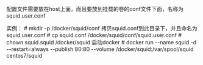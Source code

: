 配置文件需要放在host上面，而且要放到挂载的卷的conf文件下面，名称为squid.user.conf

实例：
    # mkdir -p /docker/squid/conf
    拷贝squid.conf到此目录下，并且命名为squid.user.conf
    # cp squid.conf /docker/squid/conf/squid.user.conf
    # chown squid.squid /docker/squid 
    启动docker
    # docker run --name squid -d --restart=always --publish 80:80 --volume /docker/squid:/var/spool/squid centos7/squid
